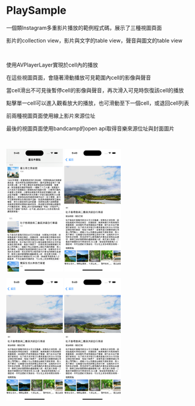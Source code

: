 # PlaySample

一個類Instagram多重影片播放的範例程式碼，展示了三種視圖頁面

影片的collection view，影片與文字的table view，聲音與圖文的table view

<br/>

使用AVPlayerLayer實現於cell內的播放

在這些視圖頁面，會隨著滑動播放可見範圍內cell的影像與聲音

當cell滑出不可見後暫停cell的影像與聲音，再次滑入可見時恢復該cell的播放

點擊單一cell可以進入觀看放大的播放，也可滑動至下一個cell，或退回cell列表

前兩種視圖頁面使用線上影片來源位址

最後的視圖頁面使用bandcamp的open api取得音樂來源位址與封面圖片

<br/>

<img src="https://github.com/jcyuwu/ios_sample_proj/blob/master/Simulator%20Screenshot%20-%20iPhone%2015%20Pro%20-%202025-04-02%20at%2009.48.48.png" width="30%" height="30%"> <img src="https://github.com/jcyuwu/ios_sample_proj/blob/master/Simulator%20Screenshot%20-%20iPhone%2015%20Pro%20-%202025-04-02%20at%2009.49.47.png" width="30%" height="30%">

<img src="https://github.com/jcyuwu/ios_sample_proj/blob/master/Simulator%20Screenshot%20-%20iPhone%2015%20Pro%20-%202025-04-02%20at%2009.49.47.png" width="30%" height="30%"> <img src="https://github.com/jcyuwu/ios_sample_proj/blob/master/Simulator%20Screenshot%20-%20iPhone%2015%20Pro%20-%202025-04-02%20at%2009.49.47.png" width="30%" height="30%">



